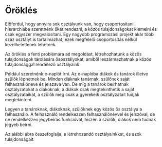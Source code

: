 # Öröklés

Előfordul, hogy annyira sok osztályunk van, hogy csoportosítani, hierarchiába szeretnénk őket rendezni, a közös tulajdonságokat kiemelni és csak egyszer megvalósítani.
Egy nagyobb programozási projekt akár több száz osztályt is tartalmazhat, ezek megfelelő csoportosítás nélkül kezelhetetlenek lehetnek.

Az öröklés a fenti problémára ad megoldást, létrehozhatunk a közös tulajdonságok tárolására ősosztályokat, amiből leszármazhatnak a közös tulajdonsággal rendelező osztályaink.

Például szeretnénk e-naplót írni. Az e-naplóba diákok és tanárok illetve szülők léphetnek be. Minden diáknak tanárnak, szülőnek saját felhasználóneve és jelszava van. De míg a tanárok
beírhatnak osztályzatokat a diákoknak, a diákok csak megtekinthetik a saját osztályzataikat, a szülők meg csak a gyerekeik osztályzatait tudják megtekinteni.

Legyen a tanároknak, diákoknak, szülőknek egy közös ős osztálya a felhasználó. A felhasználó rendelkezzen felhasználónévvel és jelszóval, de ne rendelkezzen jegybeírás funkcióval, hiszen a szülők, diákok nem tudnak jegyeb beírni.

Az alábbi ábra összefoglalja, a létrehozandó osztályainkkat, és azok tulajdonságait:

